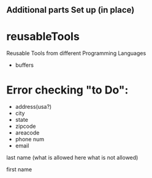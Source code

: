 ##    Additional parts Set up (in place)  

# reusableTools
Reusable Tools from different Programming Languages



* buffers    
# Error checking "to Do":      

* address(usa?)
* city 
* state
* zipcode   
* areacode
* phone num   
* email  

last name (what is allowed here what is not allowed)

first name

